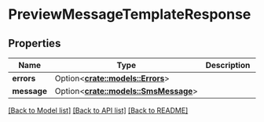 # PreviewMessageTemplateResponse

## Properties

Name | Type | Description | Notes
------------ | ------------- | ------------- | -------------
**errors** | Option<[**crate::models::Errors**](Errors.md)> |  | [optional]
**message** | Option<[**crate::models::SmsMessage**](SMSMessage.md)> |  | [optional]

[[Back to Model list]](../README.md#documentation-for-models) [[Back to API list]](../README.md#documentation-for-api-endpoints) [[Back to README]](../README.md)


